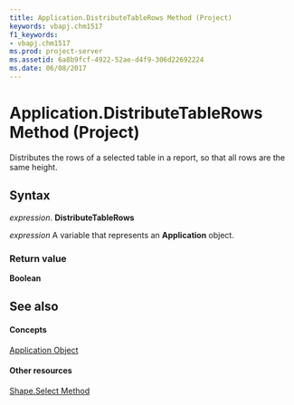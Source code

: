 ```yaml
---
title: Application.DistributeTableRows Method (Project)
keywords: vbapj.chm1517
f1_keywords:
- vbapj.chm1517
ms.prod: project-server
ms.assetid: 6a8b9fcf-4922-52ae-d4f9-306d22692224
ms.date: 06/08/2017
---
```



# Application.DistributeTableRows Method (Project)
Distributes the rows of a selected table in a report, so that all rows are the same height.

## Syntax

 _expression_. **DistributeTableRows**

 _expression_ A variable that represents an **Application** object.


### Return value

 **Boolean**


## See also


#### Concepts


[Application Object](application-object-project.md)
#### Other resources


[Shape.Select Method](shape-select-method-project.md)
